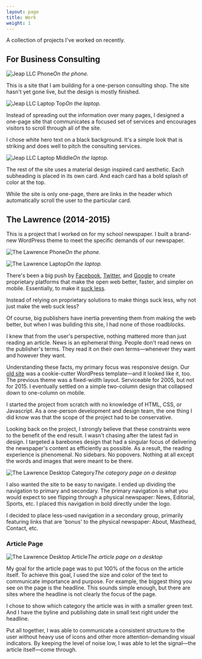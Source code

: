 ```yaml
---
layout: page
title: Work
weight: 1
---
```


A collection of projects I've worked on recently.

## For Business Consulting

![Jeap LLC Phone](/assets/2015/02/jeap-llc-phone.png)*On the phone.*

This is a site that I am building for a one-person consulting shop. The site hasn't yet gone live, but the design is mostly finished.

![Jeap LLC Laptop Top](/assets/2015/02/jeap-llc-laptop-homepage-top.png)*On the laptop.*

Instead of spreading out the information over many pages, I designed a one-page site that communicates a focused set of services and encourages visitors to scroll through all of the site.

I chose white hero text on a black background. It's a simple look that is striking and does well to pitch the consulting services.

![Jeap LLC Laptop Middle](/assets/2015/02/jeap-llc-laptop-homepage-middle.png)*On the laptop.*

The rest of the site uses a material design inspired card aesthetic. Each subheading is placed in its own card. And each card has a bold splash of color at the top.

While the site is only one-page, there are links in the header which automatically scroll the user to the particular card.

## The Lawrence (2014-2015)

This is a project that I worked on for my school newspaper. I built a brand-new WordPress theme to meet the specific demands of our newspaper.

![The Lawrence Phone](/assets/2015/01/the-lawrence-phone.png)*On the phone.*

![The Lawrence Laptop](/assets/2015/01/the-lawrence-laptop.png)*On the laptop.*

There's been a big push by [Facebook][instant articles], [Twitter][10k words], and [Google][amp] to create proprietary platforms that make the open web better, faster, and simpler on mobile. Essentially, to make it [suck less][idle words talk].

Instead of relying on proprietary solutions to make things suck less, why not just make the web suck less?

Of course, big publishers have inertia preventing them from making the web better, but when I was building this site, I had none of those roadblocks.

I knew that from the user's perspective, nothing mattered more than just reading an article. News is an ephemeral thing. People don't read news on the publisher's terms. They read it on their own terms—whenever they want and however they want.

Understanding these facts, my primary focus was responsive design. Our [old site][old site screenshot] was a cookie-cutter WordPress template—and it looked like it, too. The previous theme was a fixed-width layout. Serviceable for 2005, but not for 2015. I eventually settled on a simple two-column design that collapsed down to one-column on mobile.

I started the project from scratch with no knowledge of HTML, CSS, or Javascript. As a one-person development and design team, the one thing I did know was that the scope of the project had to be conservative.

Looking back on the project, I strongly believe that these constraints were to the benefit of the end result. I wasn't chasing after the latest fad in design. I targeted a barebones design that had a singular focus of delivering the newspaper's content as efficiently as possible. As a result, the reading experience is phenomenal. No sidebars. No popovers. Nothing at all except the words and images that were meant to be there.

![The Lawrence Desktop Category](/assets/2015/01/the-lawrence-desktop-category.png)*The category page on a desktop*

I also wanted the site to be easy to navigate. I ended up dividing the navigation to primary and secondary. The primary navigation is what you would expect to see flipping through a physical newspaper: News, Editorial, Sports, etc. I placed this navigation in bold directly under the logo.

I decided to place less-used navigation in a secondary group, primarily featuring links that are 'bonus' to the physical newspaper: About, Masthead, Contact, etc.

[instant articles]: https://instantarticles.fb.com/
[10k words]: http://recode.net/2016/01/05/twitter-considering-10000-character-limit-for-tweets/
[amp]: https://www.ampproject.org/
[idle words talk]: http://idlewords.com/talks/website_obesity.htm
[old site screenshot]: http://ericjwdchen.org/assets/2015/01/the-lawrence-old.png

### Article Page

![The Lawrence Desktop Article](/assets/2015/01/the-lawrence-desktop-article.png)*The article page on a desktop*

My goal for the article page was to put 100% of the focus on the article itself.
To achieve this goal, I used the size and color of the text to communicate importance and purpose. For example, the biggest thing you see on the page is the headline. This sounds simple enough, but there are sites where the headline is not clearly the focus of the page.

I chose to show which category the article was in with a smaller green text. And I have the byline and publishing date in small text right under the headline.

Put all together, I was able to communicate a consistent structure to the user without heavy use of icons and other more attention-demanding visual indicators. By keeping the level of noise low, I was able to let the signal—the article itself—come through.
